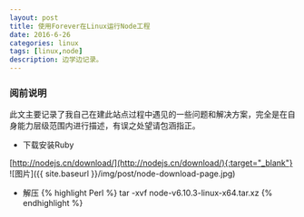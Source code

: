 ```yaml
---
layout: post
title: 使用Forever在Linux运行Node工程
date: 2016-6-26
categories: linux
tags: [linux,node]
description: 边学边记录。
---
```


### 阅前说明
此文主要记录了我自己在建此站点过程中遇见的一些问题和解决方案，完全是在自身能力层级范围内进行描述，有误之处望请包涵指正。

- 下载安装Ruby

[http://nodejs.cn/download/](http://nodejs.cn/download/){:target="_blank"}
![图片]({{ site.baseurl }}/img/post/node-download-page.jpg)

- 解压
{% highlight Perl %}
tar -xvf node-v6.10.3-linux-x64.tar.xz
{% endhighlight %}

